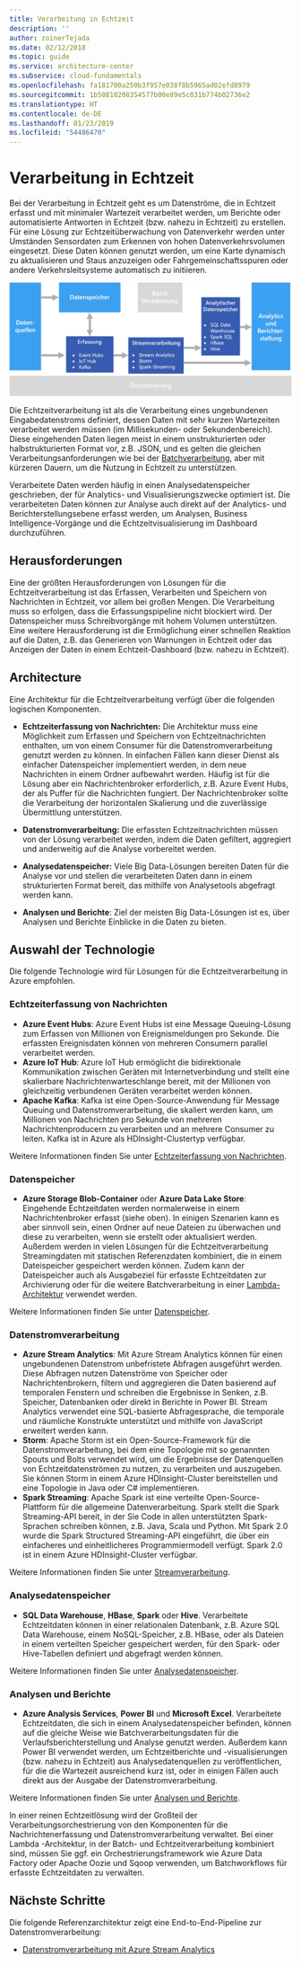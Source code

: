 ```yaml
---
title: Verarbeitung in Echtzeit
description: ''
author: zoinerTejada
ms.date: 02/12/2018
ms.topic: guide
ms.service: architecture-center
ms.subservice: cloud-fundamentals
ms.openlocfilehash: fa181700a250b3f957e038f8b5965ad02efd8979
ms.sourcegitcommit: 1b50810208354577b00e89e5c031b774b02736e2
ms.translationtype: HT
ms.contentlocale: de-DE
ms.lasthandoff: 01/23/2019
ms.locfileid: "54486470"
---
```

# <a name="real-time-processing"></a>Verarbeitung in Echtzeit

Bei der Verarbeitung in Echtzeit geht es um Datenströme, die in Echtzeit erfasst und mit minimaler Wartezeit verarbeitet werden, um Berichte oder automatisierte Antworten in Echtzeit (bzw. nahezu in Echtzeit) zu erstellen. Für eine Lösung zur Echtzeitüberwachung von Datenverkehr werden unter Umständen Sensordaten zum Erkennen von hohen Datenverkehrsvolumen eingesetzt. Diese Daten können genutzt werden, um eine Karte dynamisch zu aktualisieren und Staus anzuzeigen oder Fahrgemeinschaftsspuren oder andere Verkehrsleitsysteme automatisch zu initiieren.

![Diagramm einer Pipeline für die Echtzeitverarbeitung](./images/real-time-pipeline.png)

Die Echtzeitverarbeitung ist als die Verarbeitung eines ungebundenen Eingabedatenstroms definiert, dessen Daten mit sehr kurzen Wartezeiten verarbeitet werden müssen (im Millisekunden- oder Sekundenbereich). Diese eingehenden Daten liegen meist in einem unstrukturierten oder halbstrukturierten Format vor, z.B. JSON, und es gelten die gleichen Verarbeitungsanforderungen wie bei der [Batchverarbeitung](./batch-processing.md), aber mit kürzeren Dauern, um die Nutzung in Echtzeit zu unterstützen.

Verarbeitete Daten werden häufig in einen Analysedatenspeicher geschrieben, der für Analytics- und Visualisierungszwecke optimiert ist. Die verarbeiteten Daten können zur Analyse auch direkt auf der Analytics- und Berichterstellungsebene erfasst werden, um Analysen, Business Intelligence-Vorgänge und die Echtzeitvisualisierung im Dashboard durchzuführen.

## <a name="challenges"></a>Herausforderungen

Eine der größten Herausforderungen von Lösungen für die Echtzeitverarbeitung ist das Erfassen, Verarbeiten und Speichern von Nachrichten in Echtzeit, vor allem bei großen Mengen. Die Verarbeitung muss so erfolgen, dass die Erfassungspipeline nicht blockiert wird. Der Datenspeicher muss Schreibvorgänge mit hohem Volumen unterstützen. Eine weitere Herausforderung ist die Ermöglichung einer schnellen Reaktion auf die Daten, z.B. das Generieren von Warnungen in Echtzeit oder das Anzeigen der Daten in einem Echtzeit-Dashboard (bzw. nahezu in Echtzeit).

## <a name="architecture"></a>Architecture

Eine Architektur für die Echtzeitverarbeitung verfügt über die folgenden logischen Komponenten.

- **Echtzeiterfassung von Nachrichten:** Die Architektur muss eine Möglichkeit zum Erfassen und Speichern von Echtzeitnachrichten enthalten, um von einem Consumer für die Datenstromverarbeitung genutzt werden zu können. In einfachen Fällen kann dieser Dienst als einfacher Datenspeicher implementiert werden, in dem neue Nachrichten in einem Ordner aufbewahrt werden. Häufig ist für die Lösung aber ein Nachrichtenbroker erforderlich, z.B. Azure Event Hubs, der als Puffer für die Nachrichten fungiert. Der Nachrichtenbroker sollte die Verarbeitung der horizontalen Skalierung und die zuverlässige Übermittlung unterstützen.

- **Datenstromverarbeitung:** Die erfassten Echtzeitnachrichten müssen von der Lösung verarbeitet werden, indem die Daten gefiltert, aggregiert und anderweitig auf die Analyse vorbereitet werden.

- **Analysedatenspeicher:** Viele Big Data-Lösungen bereiten Daten für die Analyse vor und stellen die verarbeiteten Daten dann in einem strukturierten Format bereit, das mithilfe von Analysetools abgefragt werden kann.

- **Analysen und Berichte**: Ziel der meisten Big Data-Lösungen ist es, über Analysen und Berichte Einblicke in die Daten zu bieten.

## <a name="technology-choices"></a>Auswahl der Technologie

Die folgende Technologie wird für Lösungen für die Echtzeitverarbeitung in Azure empfohlen.

### <a name="real-time-message-ingestion"></a>Echtzeiterfassung von Nachrichten

- **Azure Event Hubs**: Azure Event Hubs ist eine Message Queuing-Lösung zum Erfassen von Millionen von Ereignismeldungen pro Sekunde. Die erfassten Ereignisdaten können von mehreren Consumern parallel verarbeitet werden.
- **Azure IoT Hub**: Azure IoT Hub ermöglicht die bidirektionale Kommunikation zwischen Geräten mit Internetverbindung und stellt eine skalierbare Nachrichtenwarteschlange bereit, mit der Millionen von gleichzeitig verbundenen Geräten verarbeitet werden können.
- **Apache Kafka**: Kafka ist eine Open-Source-Anwendung für Message Queuing und Datenstromverarbeitung, die skaliert werden kann, um Millionen von Nachrichten pro Sekunde von mehreren Nachrichtenproducern zu verarbeiten und an mehrere Consumer zu leiten. Kafka ist in Azure als HDInsight-Clustertyp verfügbar.

Weitere Informationen finden Sie unter [Echtzeiterfassung von Nachrichten](../technology-choices/real-time-ingestion.md).

### <a name="data-storage"></a>Datenspeicher

- **Azure Storage Blob-Container** oder **Azure Data Lake Store**: Eingehende Echtzeitdaten werden normalerweise in einem Nachrichtenbroker erfasst (siehe oben). In einigen Szenarien kann es aber sinnvoll sein, einen Ordner auf neue Dateien zu überwachen und diese zu verarbeiten, wenn sie erstellt oder aktualisiert werden. Außerdem werden in vielen Lösungen für die Echtzeitverarbeitung Streamingdaten mit statischen Referenzdaten kombiniert, die in einem Dateispeicher gespeichert werden können. Zudem kann der Dateispeicher auch als Ausgabeziel für erfasste Echtzeitdaten zur Archivierung oder für die weitere Batchverarbeitung in einer [Lambda-Architektur](../big-data/index.md#lambda-architecture) verwendet werden.

Weitere Informationen finden Sie unter [Datenspeicher](../technology-choices/data-storage.md).

### <a name="stream-processing"></a>Datenstromverarbeitung

- **Azure Stream Analytics**: Mit Azure Stream Analytics können für einen ungebundenen Datenstrom unbefristete Abfragen ausgeführt werden. Diese Abfragen nutzen Datenströme von Speicher oder Nachrichtenbrokern, filtern und aggregieren die Daten basierend auf temporalen Fenstern und schreiben die Ergebnisse in Senken, z.B. Speicher, Datenbanken oder direkt in Berichte in Power BI. Stream Analytics verwendet eine SQL-basierte Abfragesprache, die temporale und räumliche Konstrukte unterstützt und mithilfe von JavaScript erweitert werden kann.
- **Storm**: Apache Storm ist ein Open-Source-Framework für die Datenstromverarbeitung, bei dem eine Topologie mit so genannten Spouts und Bolts verwendet wird, um die Ergebnisse der Datenquellen von Echtzeitdatenströmen zu nutzen, zu verarbeiten und auszugeben. Sie können Storm in einem Azure HDInsight-Cluster bereitstellen und eine Topologie in Java oder C# implementieren.
- **Spark Streaming**: Apache Spark ist eine verteilte Open-Source-Plattform für die allgemeine Datenverarbeitung. Spark stellt die Spark Streaming-API bereit, in der Sie Code in allen unterstützten Spark-Sprachen schreiben können, z.B. Java, Scala und Python. Mit Spark 2.0 wurde die Spark Structured Streaming-API eingeführt, die über ein einfacheres und einheitlicheres Programmiermodell verfügt. Spark 2.0 ist in einem Azure HDInsight-Cluster verfügbar.

Weitere Informationen finden Sie unter [Streamverarbeitung](../technology-choices/stream-processing.md).

### <a name="analytical-data-store"></a>Analysedatenspeicher

- **SQL Data Warehouse**, **HBase**, **Spark** oder **Hive**. Verarbeitete Echtzeitdaten können in einer relationalen Datenbank, z.B. Azure SQL Data Warehouse, einem NoSQL-Speicher, z.B. HBase, oder als Dateien in einem verteilten Speicher gespeichert werden, für den Spark- oder Hive-Tabellen definiert und abgefragt werden können.

Weitere Informationen finden Sie unter [Analysedatenspeicher](../technology-choices/analytical-data-stores.md).

### <a name="analytics-and-reporting"></a>Analysen und Berichte

- **Azure Analysis Services**, **Power BI** und **Microsoft Excel**. Verarbeitete Echtzeitdaten, die sich in einem Analysedatenspeicher befinden, können auf die gleiche Weise wie Batchverarbeitungsdaten für die Verlaufsberichterstellung und Analyse genutzt werden. Außerdem kann Power BI verwendet werden, um Echtzeitberichte und -visualisierungen (bzw. nahezu in Echtzeit) aus Analysedatenquellen zu veröffentlichen, für die die Wartezeit ausreichend kurz ist, oder in einigen Fällen auch direkt aus der Ausgabe der Datenstromverarbeitung.

Weitere Informationen finden Sie unter [Analysen und Berichte](../technology-choices/analysis-visualizations-reporting.md).

In einer reinen Echtzeitlösung wird der Großteil der Verarbeitungsorchestrierung von den Komponenten für die Nachrichtenerfassung und Datenstromverarbeitung verwaltet. Bei einer Lambda -Architektur, in der Batch- und Echtzeitverarbeitung kombiniert sind, müssen Sie ggf. ein Orchestrierungsframework wie Azure Data Factory oder Apache Oozie und Sqoop verwenden, um Batchworkflows für erfasste Echtzeitdaten zu verwalten.

## <a name="next-steps"></a>Nächste Schritte

Die folgende Referenzarchitektur zeigt eine End-to-End-Pipeline zur Datenstromverarbeitung:

- [Datenstromverarbeitung mit Azure Stream Analytics](../../reference-architectures/data/stream-processing-stream-analytics.md)